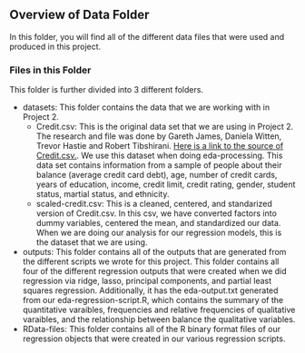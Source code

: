 ## Overview of Data Folder

In this folder, you will find all of the different data files that were used and produced in this project.

### Files in this Folder

This folder is further divided into 3 different folders.

* datasets: This folder contains the data that we are working with in Project 2.
    * Credit.csv: This is the original data set that we are using in Project 2. The research and file was done by Gareth James, Daniela Witten, Trevor Hastie and Robert Tibshirani. [Here is a link to the source of Credit.csv.](http://www-bcf.usc.edu/~gareth/ISL/Credit.csv). We use this dataset when doing eda-processing. This data set contains information from a sample of people about their balance (average credit card debt), age, number of credit cards, years of education, income, credit limit, credit rating, gender, student status, martial status, and ethnicity.
    * scaled-credit.csv: This is a cleaned, centered, and standarized version of Credit.csv. In this csv, we have converted factors into dummy variables, centered the mean, and standardized our data. When we are doing our analysis for our regression models, this is the dataset that we are using. 
* outputs: This folder contains all of the outputs that are generated from the different scripts we wrote for this project. This folder contains all four of the different regression outputs that were created when we did regression via ridge, lasso, principal components, and partial least squares regression. Additionally, it has the eda-output.txt generated from our eda-regression-script.R, which contains the summary of the quantitative varaibles, frequencies and relative frequencies of qualitative varaibles, and the relationship between balance the qualitative variables.
* RData-files: This folder contains all of the R binary format files of our regression objects that were created in our various regression scripts.
